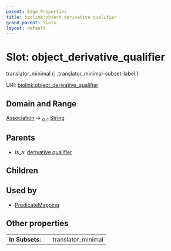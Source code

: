 ```yaml
---
parent: Edge Properties
title: biolink:object_derivative_qualifier
grand_parent: Slots
layout: default
---
```


# Slot: object_derivative_qualifier

translator_minimal
{: .translator_minimal-subset-label }




URI: [biolink:object_derivative_qualifier](https://w3id.org/biolink/vocab/object_derivative_qualifier)

## Domain and Range

[Association](Association.md) ->  <sub>0..1</sub> [String](types/String.md)

## Parents

 *  is_a: [derivative qualifier](derivative_qualifier.md)

## Children


## Used by

 * [PredicateMapping](PredicateMapping.md)

## Other properties

|  |  |  |
| --- | --- | --- |
| **In Subsets:** | | translator_minimal |

